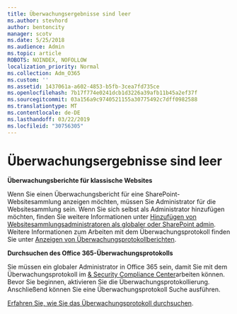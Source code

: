 ```yaml
---
title: Überwachungsergebnisse sind leer
ms.author: stevhord
author: bentoncity
manager: scotv
ms.date: 5/25/2018
ms.audience: Admin
ms.topic: article
ROBOTS: NOINDEX, NOFOLLOW
localization_priority: Normal
ms.collection: Adm_O365
ms.custom: ''
ms.assetid: 1437061a-a602-4853-b5fb-3cea7fd735ce
ms.openlocfilehash: 7b17f774e0241dcb1d3226a39afb11b45a2ef37f
ms.sourcegitcommit: 03a156a9c9740521155a30775492c7dff0982588
ms.translationtype: MT
ms.contentlocale: de-DE
ms.lasthandoff: 03/22/2019
ms.locfileid: "30756305"
---
```

# <a name="auditing-results-are-blank"></a>Überwachungsergebnisse sind leer

 **Überwachungsberichte für klassische Websites**
  
Wenn Sie einen Überwachungsbericht für eine SharePoint-Websitesammlung anzeigen möchten, müssen Sie Administrator für die Websitesammlung sein. Wenn Sie sich selbst als Administrator hinzufügen möchten, finden Sie weitere Informationen unter [Hinzufügen von Websitesammlungsadministratoren als globaler oder SharePoint admin](https://go.microsoft.com/fwlink/?linkid=869390). Weitere Informationen zum Arbeiten mit dem Überwachungsprotokoll finden Sie unter [Anzeigen von Überwachungsprotokollberichten](https://go.microsoft.com/fwlink/?linkid=395237). 
  
 **Durchsuchen des Office 365-Überwachungsprotokolls**
  
Sie müssen ein globaler Administrator in Office 365 sein, damit Sie mit dem Überwachungsprotokoll im [ &amp; Security Compliance Center](https://protection.office.com)arbeiten können. Bevor Sie beginnen, aktivieren Sie die Überwachungsprotokollierung. Anschließend können Sie eine Überwachungsprotokoll Suche ausführen. 
  
[Erfahren Sie, wie Sie das Überwachungsprotokoll durchsuchen](https://go.microsoft.com/fwlink/?linkid=708432).
  

